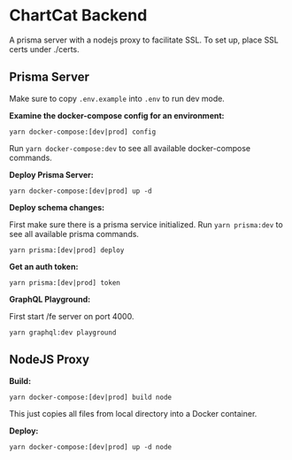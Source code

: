 ChartCat Backend
=================
A prisma server with a nodejs proxy to facilitate SSL. To set up, place SSL certs under ./certs.

Prisma Server
------------
Make sure to copy `.env.example` into `.env` to run dev mode.

**Examine the docker-compose config for an environment:**

```yarn docker-compose:[dev|prod] config```

Run `yarn docker-compose:dev` to see all available docker-compose commands.

**Deploy Prisma Server:**

```yarn docker-compose:[dev|prod] up -d```

**Deploy schema changes:**

First make sure there is a prisma service initialized. Run `yarn prisma:dev` to see all available prisma commands.

```yarn prisma:[dev|prod] deploy```

**Get an auth token:**

```yarn prisma:[dev|prod] token```

**GraphQL Playground:**

First start /fe server on port 4000.

```yarn graphql:dev playground```


NodeJS Proxy
------------
**Build:**

```yarn docker-compose:[dev|prod] build node```

This just copies all files from local directory into a Docker container.


**Deploy:**

```yarn docker-compose:[dev|prod] up -d node```
